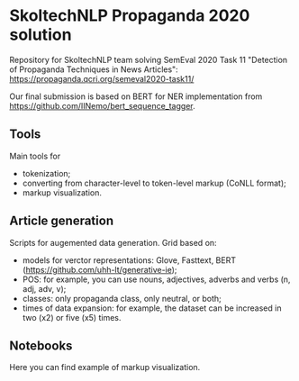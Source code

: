 # SkoltechNLP Propaganda 2020 solution

Repository for SkoltechNLP team solving SemEval 2020 Task 11 "Detection of Propaganda Techniques in News Articles": https://propaganda.qcri.org/semeval2020-task11/

Our final submission is based on BERT for NER implementation from https://github.com/IINemo/bert_sequence_tagger.

## Tools
Main tools for
- tokenization;
- converting from character-level to token-level markup (CoNLL format);
- markup visualization.

## Article generation
Scripts for augemented data generation. Grid based on:
- models for verctor representations: Glove, Fasttext, BERT (https://github.com/uhh-lt/generative-ie);
- POS: for example, you can use nouns, adjectives, adverbs and verbs (n, adj, adv, v);
- classes: only propaganda class, only neutral, or both;
- times of data expansion: for example, the dataset can be increased in two (x2) or five (x5) times.

## Notebooks 
Here you can find example of markup visualization.

